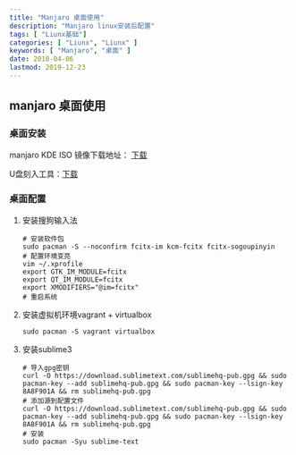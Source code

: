 ```yaml
---
title: "Manjaro 桌面使用"
description: "Manjaro linux安装后配置"
tags: [ "Liunx基础"]
categories: [ "Liunx", "Liunx" ]
keywords: [ "Manjaro", "桌面" ]
date: 2018-04-06
lastmod: 2019-12-23
---
```


## manjaro 桌面使用

### 桌面安装

manjaro KDE ISO 镜像下载地址： [下载](https://manjaro.org/download/official/kde/)

U盘刻入工具：[下载](https://rufus.en.softonic.com/)

### 桌面配置

1. 安装搜狗输入法

   ``` shell
   # 安装软件包
   sudo pacman -S --noconfirm fcitx-im kcm-fcitx fcitx-sogoupinyin
   # 配置环境变亮
   vim ~/.xprofile
   export GTK_IM_MODULE=fcitx
   export QT_IM_MODULE=fcitx
   export XMODIFIERS="@im=fcitx"
   # 重启系统
   ```


2. 安装虚拟机环境vagrant + virtualbox

   ```shell
   sudo pacman -S vagrant virtualbox
   ```

3. 安装sublime3

   ```shell
   # 导入gpg密钥
   curl -O https://download.sublimetext.com/sublimehq-pub.gpg && sudo pacman-key --add sublimehq-pub.gpg && sudo pacman-key --lsign-key 8A8F901A && rm sublimehq-pub.gpg
   # 添加源到配置文件
   curl -O https://download.sublimetext.com/sublimehq-pub.gpg && sudo pacman-key --add sublimehq-pub.gpg && sudo pacman-key --lsign-key 8A8F901A && rm sublimehq-pub.gpg
   # 安装
   sudo pacman -Syu sublime-text
   ```

   